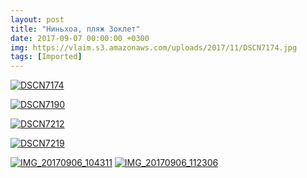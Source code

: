 ```yaml
---
layout: post
title: "Ниньхоа, пляж Зоклет"
date: 2017-09-07 00:00:00 +0300
img: https://vlaim.s3.amazonaws.com/uploads/2017/11/DSCN7174.jpg
tags: [Imported]
---
```


[![DSCN7174](https://vlaim.s3.amazonaws.com/uploads/2017/11/DSCN7174.jpg)](https://vlaim.s3.amazonaws.com/uploads/2017/11/DSCN7174.jpg)

[![DSCN7190](https://vlaim.s3.amazonaws.com/uploads/2017/11/DSCN7190.jpg)](https://vlaim.s3.amazonaws.com/uploads/2017/11/DSCN7190.jpg)

[![DSCN7212](https://vlaim.s3.amazonaws.com/uploads/2017/11/DSCN7212.jpg)](https://vlaim.s3.amazonaws.com/uploads/2017/11/DSCN7212.jpg)

[![DSCN7219](https://vlaim.s3.amazonaws.com/uploads/2017/11/DSCN7219.jpg)](https://vlaim.s3.amazonaws.com/uploads/2017/11/DSCN7219.jpg)

[![IMG_20170906_104311](https://vlaim.s3.amazonaws.com/uploads/2017/11/IMG_20170906_104311.jpg)](https://vlaim.s3.amazonaws.com/uploads/2017/11/IMG_20170906_104311.jpg)
[![IMG_20170906_112306](https://vlaim.s3.amazonaws.com/uploads/2017/11/IMG_20170906_112306.jpg)](https://vlaim.s3.amazonaws.com/uploads/2017/11/IMG_20170906_112306.jpg)